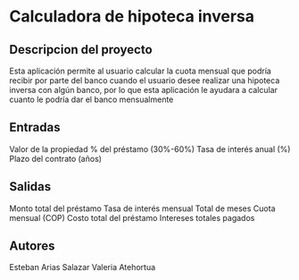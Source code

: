# Calculadora de hipoteca inversa


## Descripcion del proyecto
Esta aplicación permite al usuario calcular la cuota mensual que podría recibir por parte del banco cuando el usuario desee realizar una hipoteca inversa con algún banco, por lo que esta aplicación le ayudara a calcular cuanto le podría dar el banco mensualmente

## Entradas
Valor de la propiedad
% del préstamo (30%-60%)
Tasa de interés anual (%)
Plazo del contrato (años)

## Salidas
Monto total del préstamo
Tasa de interés mensual
Total de meses
Cuota mensual (COP)	
Costo total del préstamo
Intereses totales pagados

## Autores
Esteban Arias Salazar
Valeria Atehortua
